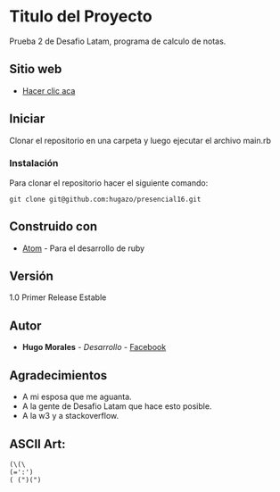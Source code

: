 # Titulo del Proyecto

Prueba 2 de Desafio Latam, programa de calculo de notas.

## Sitio web

* [Hacer clic aca](https://hugazo.github.io)

## Iniciar

Clonar el repositorio en una carpeta y luego ejecutar el archivo main.rb

### Instalación

Para clonar el repositorio hacer el siguiente comando:

```
git clone git@github.com:hugazo/presencial16.git
```

## Construido con

* [Atom](https://atom.io/) - Para el desarrollo de ruby

## Versión

1.0 Primer Release Estable

## Autor

* **Hugo Morales** - *Desarrollo* - [Facebook](https://www.facebook.com/hugazo)

## Agradecimientos

* A mi esposa que me aguanta.
* A la gente de Desafio Latam que hace esto posible.
* A la w3 y a stackoverflow.

## ASCII Art:
```
(\(\
(=':')
( (")(")
```
